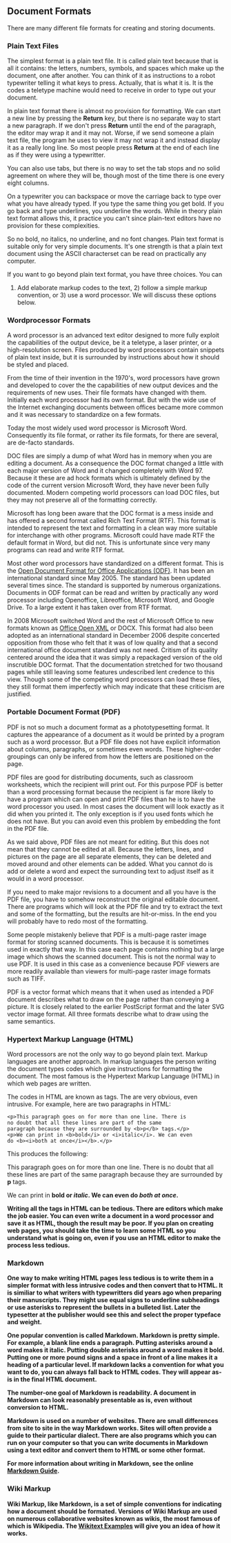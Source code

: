 ## Document Formats

There are many different file formats for creating and storing documents.

### Plain Text Files

The simplest format is a plain text file. It is called plain text because
that is all it contains: the letters, numbers, symbols, and spaces which
make up the document, one after another. You can think of it as instructions
to a robot typewriter telling it what keys to press. Actually, that is what
it is. It is the codes a teletype machine would need to receive in order
to type out your document.

In plain text format there is almost no provision for formatting. We can start
a new line by pressing the **Return** key, but there is no separate way to
start a new paragraph. If we don't press **Return** until the end of the
paragraph, the editor may wrap it and it may not. Worse, if we send someone a
plain text file, the program he uses to view it may not wrap it and instead
display it as a really long line. So most people press **Return** at the end of
each line as if they were using a typewritter.

You can also use tabs, but there is no way to set the tab stops and no solid
agreement on where they will be, though most of the time there is one every
eight columns.

On a typewriter you can backspace or move the carriage back to type over what
you have already typed. If you type the same thing you get bold.  If you go
back and type underlines, you underline the words. While in theory plain text
format allows this, it practice you can't since plain-text editors have no
provision for these complexities.

So no bold, no italics, no underline, and no font changes. Plain text format
is suitable only for very simple documents. It's one strength is that a
plain text document using the ASCII characterset can be read on practically
any computer.

If you want to go beyond plain text format, you have three choices. You can
1) Add elaborate markup codes to the text, 2) follow a simple markup convention,
or 3) use a word processor. We will discuss these options below.

### Wordprocessor Formats

A word processor is an advanced text editor designed to more fully exploit the
capabilities of the output device, be it a teletype, a laser printer, or a
high-resolution screen.  Files produced by word processors contain snippets of
plain text inside, but it is surrounded by instructions about how it should be
styled and placed.

From the time of their invention in the 1970's, word processors have grown and
developed to cover the the capabilities of new output devices and the requirements
of new uses. Their file formats have changed with them. Initially each word
processor had its own format. But with the wide use of the Internet exchanging
documents between offices became more common and it was necessary to standardize
on a few formats.

Today the most widely used word processor is Microsoft Word. Consequently its file
format, or rather its file formats, for there are several, are de-facto standards.

DOC files are simply a dump of what Word has in memory when you are editing a
document.  As a consequence the DOC format changed a little with each major
version of Word and it changed completely with Word 97. Because it these are ad
hock formats which is ultimately defined by the code of the current version
Microsoft Word, they have never been fully documented. Modern competing world
processors can load DOC files, but they may not preserve all of the formatting
correctly.

Microsoft has long been aware that the DOC format is a mess inside and has
offered a second format called Rich Text Format (RTF). This format is intended
to represent the text and formatting in a clean way more suitable for
interchange with other programs. Microsoft could have made RTF the default
format in Word, but did not. This is unfortunate since very many programs can
read and write RTF format.

Most other word processors have standardized on a different format. This is the
[Open Document Format for Office Applications (ODF)](https://en.wikipedia.org/wiki/OpenDocument).
It has been an international standard since May 2005. The standard has been updated
several times since. The standard is supported by numerous organizations. Documents
in ODF format can be read and written by practically any word processor including
Openoffice, Libreoffice, Microsoft Word, and Google Drive. To a large extent it
has taken over from RTF format.

In 2008 Microsoft switched Word and the rest of Microsoft Office to new formats
known as [Office Open XML](https://en.wikipedia.org/wiki/Office_Open_XML) or
DOCX. This format had also been adopted as an international standard in December
2006 despite concerted opposition from those who felt that it was of low quality
and that a second international office document standard was not need. Critism
of its quality centered around the idea that it was simply a repackaged version
of the old inscrutible DOC format. That the documentation stretched for two
thousand pages while still leaving some features undescribed lent credence to this
view. Though some of the competing word processors can load these files, they still
format them imperfectly which may indicate that these criticism are justified.

### Portable Document Format (PDF)

PDF is not so much a document format as a phototypesetting format. It captures
the appearance of a document as it would be printed by a program such as a word
processor. But a PDF file does not have explicit information about columns,
paragraphs, or sometimes even words. These higher-order groupings can only be
infered from how the letters are positioned on the page.

PDF files are good for distributing documents, such as classroom worksheets, which
the recipient will print out. For this purpose PDF is better than a word processing
format because the recipient is far more likely to have a program which can open and
print PDF files than he is to have the word processor you used. In most cases
the document will look exactly as it did when you printed it. The only exception
is if you used fonts which he does not have. But you can avoid even this problem
by embedding the font in the PDF file.

As we said above, PDF files are not meant for editing. But this does not mean that
they cannot be edited at all. Because the letters, lines, and pictures on the page
are all separate elements, they can be deleted and moved around and other elements
can be added. What you cannot do is add or delete a word and expect the surrounding
text to adjust itself as it would in a word processor.

If you need to make major revisions to a document and all you have is the PDF file,
you have to somehow reconstruct the original editable document. There are programs
which will look at the PDF file and try to extract the text and some of the formatting,
but the results are hit-or-miss. In the end you will probably have to redo most
of the formatting.

Some people mistakenly believe that PDF is a multi-page raster image format for storing
scanned documents. This is because it is sometimes used in exactly that way. In this
case each page contains nothing but a large image which shows the scanned document.
This is not the normal way to use PDF. It is used in this case as a convenience because
PDF viewers are more readily available than viewers for multi-page raster image formats
such as TIFF.

PDF is a vector format which means that it when used as intended a PDF document describes
what to draw on the page rather than conveying a picture. It is closely related to the
earlier PostScript format and the later SVG vector image format. All three formats
describe what to draw using the same semantics.

### Hypertext Markup Language (HTML)

Word processors are not the only way to go beyond plain text. Markup languages are another
approach. In markup languages the person writing the document types codes which give 
instructions for formatting the document. The most famous is the Hypertext Markup Language
(HTML) in which web pages are written.

The codes in HTML are known as tags. The are very obvious, even intrusive. For example,
here are two paragraphs in HTML:

    <p>This paragraph goes on for more than one line. There is
    no doubt that all these lines are part of the same
    paragraph because they are surrounded by <b>p</b> tags.</p>
    <p>We can print in <b>bold</i> or <i>italic</i>. We can even
    do <b><i>both at once</i></b>.</p>

This produces the following:

<p>This paragraph goes on for more than one line. There is
no doubt that all these lines are part of the same
paragraph because they are surrounded by <b>p</b> tags.</p>
<p>We can print in <b>bold</i> or <i>italic</i>. We can even
do <b><i>both at once</i></b>.</p>

Writing all the tags in HTML can be tedious. There are editors which make the job easier.
You can even write a document in a word processor and save it as HTML, though the result
may be poor. If you plan on creating web pages, you should take the time to learn some
HTML so you understand what is going on, even if you use an HTML editor to make the
process less tedious.

### Markdown

One way to make writing HTML pages less tedious is to write them in a simpler
format with less intrusive codes and then convert that to HTML. It is similiar
to what writers with typewritters did years ago when preparing their
manuscripts. They might use equal signs to underline subheadings or use
asterisks to represent the bullets in a bulleted list. Later the typesetter at
the publisher would see this and select the proper typeface and weight.

One popular convention is called Markdown. Markdown is pretty simple. For
example, a blank line ends a paragraph. Putting asterisks around a word makes
it italic.  Putting double asterisks around a word makes it bold. Putting one
or more pound signs and a space in front of a line makes it a heading of a
particular level. If markdown lacks a convention for what you want to do, you
can always fall back to HTML codes. They will appear as-is in the final HTML
document.

The number-one goal of Markdown is readability. A document in Markdown can look
reasonably presentable as is, even without conversion to HTML. 

Markdown is used on a number of websites. There are small differences from site to
site in the way Markdown works. Sites will often provide a guide to their particular
dialect. There are also programs which you can run on your computer so that you
can write documents in Markdown using a text editor and convert them to HTML
or some other format.

For more information about writing in Markdown, see the online
[Markdown Guide](https://www.markdownguide.org/).

### Wiki Markup

Wiki Markup, like Markdown, is a set of simple conventions for indicating how a
document should be formated. Versions of Wiki Markup are used on numerous
collaborative websites known as wikis, the most famous of which is Wikipedia.
The [Wikitext Examples](https://meta.wikimedia.org/wiki/Help:Wikitext_examples)
will give you an idea of how it works.


